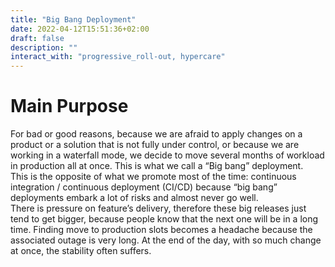 ```yaml
---
title: "Big Bang Deployment"
date: 2022-04-12T15:51:36+02:00
draft: false
description: ""
interact_with: "progressive_roll-out, hypercare"
---
```


# Main Purpose

For bad or good reasons, because we are afraid to apply changes on a product or a solution that is not fully under control, or because we are working in a waterfall mode, we decide to move several months of workload in production all at once. This is what we call a “Big bang” deployment.  
This is the opposite of what we promote most of the time: continuous integration / continuous deployment (CI/CD) because “big bang” deployments embark a lot of risks and almost never go well.   
There is pressure on feature’s delivery, therefore these big releases just tend to get bigger, because people know that the next one will be in a long time. Finding move to production slots becomes a headache because the associated outage is very long. At the end of the day, with so much change at once, the stability often suffers. 
